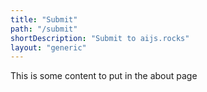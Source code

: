 ```yaml
---
title: "Submit"
path: "/submit"
shortDescription: "Submit to aijs.rocks"
layout: "generic"
---
```

This is some content to put in the about page